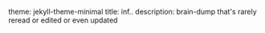 theme: jekyll-theme-minimal
title: inf..
description: brain-dump that's rarely reread or edited or even updated
